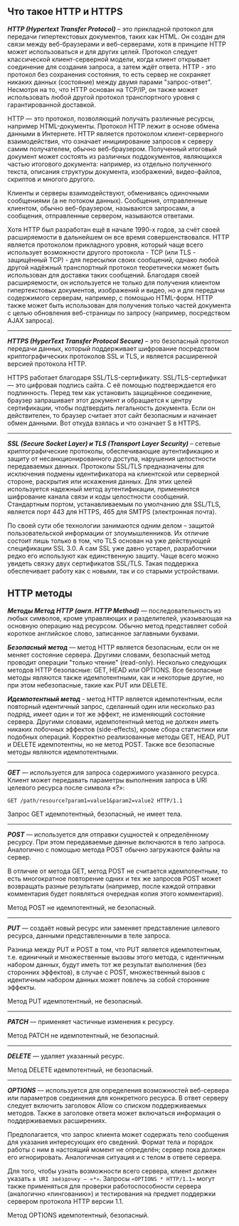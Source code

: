 ## Что такое HTTP и HTTPS

***HTTP (Hypertext Transfer Protocol)*** – это прикладной протокол для передачи гипертекстовых документов, таких как HTML. Он создан для связи между веб-браузерами и веб-серверами, хотя в принципе HTTP может использоваться и для других целей. Протокол следует классической клиент-серверной модели, когда клиент открывает соединение для создания запроса, а затем ждёт ответа. HTTP - это протокол без сохранения состояния, то есть сервер не сохраняет никаких данных (состояние) между двумя парами "запрос-ответ". Несмотря на то, что HTTP основан на TCP/IP, он также может использовать любой другой протокол транспортного уровня с гарантированной доставкой.</br>

HTTP — это протокол, позволяющий получать различные ресурсы, например HTML-документы. Протокол HTTP лежит в основе обмена данными в Интернете. HTTP является протоколом клиент-серверного взаимодействия, что означает инициирование запросов к серверу самим получателем, обычно веб-браузером. Полученный итоговый документ может состоять из различных поддокументов, являющихся частью итогового документа: например, из отдельно полученного текста, описания структуры документа, изображений, видео-файлов, скриптов и многого другого.</br>

Клиенты и серверы взаимодействуют, обмениваясь одиночными сообщениями (а не потоком данных). Сообщения, отправленные клиентом, обычно веб-браузером, называются запросами, а сообщения, отправленные сервером, называются ответами.</br>

Хотя HTTP был разработан ещё в начале 1990-х годов, за счёт своей расширяемости в дальнейшем он все время совершенствовался. HTTP является протоколом прикладного уровня, который чаще всего использует возможности другого протокола - TCP (или TLS - защищённый TCP) - для пересылки своих сообщений, однако любой другой надёжный транспортный протокол теоретически может быть использован для доставки таких сообщений. Благодаря своей расширяемости, он используется не только для получения клиентом гипертекстовых документов, изображений и видео, но и для передачи содержимого серверам, например, с помощью HTML-форм. HTTP также может быть использован для получения только частей документа с целью обновления веб-страницы по запросу (например, посредством AJAX запроса).</br>
***

***HTTPS (HyperText Transfer Protocol Secure)*** – это безопасный протокол передачи данных, который поддерживает шифрование посредством криптографических протоколов SSL и TLS, и является расширенной версией протокола HTTP.</br>

HTTPS работает благодаря SSL/TLS-сертификату. SSL/TLS-сертификат ― это цифровая подпись сайта. С её помощью подтверждается его подлинность. Перед тем как установить защищённое соединение, браузер запрашивает этот документ и обращается к центру сертификации, чтобы подтвердить легальность документа. Если он действителен, то браузер считает этот сайт безопасным и начинает обмен данными. Вот откуда взялась и что означает S в HTTPS.</br>
***

***SSL (Secure Socket Layer) и TLS (Transport Layer Security)*** – сетевые криптографические протоколы, обеспечивающие аутентификацию и защиту от несанкционированного доступа, нарушения целостности передаваемых данных. Протоколы SSL/TLS предназначены для исключения подмены идентификатора на клиентской или серверной стороне, раскрытия или искажения данных. Для этих целей используется надежный метод аутентификации, применяются шифрование канала связи и коды целостности сообщений. Стандартным портом, устанавливаемым по умолчанию для SSL/TLS, является порт 443 для HTTPS, 465 для SMTPS (электронная почта).</br>

По своей сути обе технологии занимаются одним делом – защитой пользовательской информации от злоумышленников. 
Их отличие состоит лишь только в том, что TLS основан на уже действующей спецификации SSL 3.0. А сам SSL уже давно устарел, разработчики редко его используют как единственную защиту. Чаще всего можно увидеть связку двух сертификатов SSL/TLS. Такая поддержка обеспечивает работу как с новыми, так и со старыми устройствами.


## HTTP методы</br>

***Методы Метод HTTP (англ. HTTP Method)*** — последовательность из любых символов, кроме управляющих и разделителей, указывающая на основную операцию над ресурсом. Обычно метод представляет собой короткое английское слово, записанное заглавными буквами.</br>

***Безопасный метод*** — метод HTTP является безопасным, если он не меняет состояние сервера. Другими словами, безопасный метод проводит операции "только чтение" (read-only). Несколько следующих методов HTTP безопасные: GET, HEAD или OPTIONS. Все безопасные методы являются также идемпотентными, как и некоторые другие, но при этом небезопасные, такие как PUT или DELETE.</br>

***Идемпотентный метод*** - метод HTTP является идемпотентным, если повторный идентичный запрос, сделанный один или несколько раз подряд, имеет один и тот же эффект, не изменяющий состояние сервера. Другими словами, идемпотентный метод не должен иметь никаких побочных эффектов (side-effects), кроме сбора статистики или подобных операций. Корректно реализованные методы GET, HEAD, PUT и DELETE идемпотентны, но не метод POST. Также все безопасные методы являются идемпотентными.
***

***GET*** — используется для запроса содержимого указанного ресурса. Клиент может передавать параметры выполнения запроса в URI целевого ресурса после символа «?»:

    GET /path/resource?param1=value1&param2=value2 HTTP/1.1
        
Запрос GET идемпотентный, безопасный, не имеет тела.
***

***POST*** — используется для отправки сущностей к определённому ресурсу. При этом передаваемые данные включаются в тело запроса. Аналогично с помощью метода POST обычно загружаются файлы на сервер.</br>

В отличие от метода GET, метод POST не считается идемпотентным, то есть многократное повторение одних и тех же запросов POST может возвращать разные результаты (например, после каждой отправки комментария будет появляться очередная копия этого комментария).</br>

Метод POST не идемпотентный, не безопасный.
***

***PUT*** — создаёт новый ресурс или заменяет представление целевого ресурса, данными представленными в теле запроса.</br>

Разница между PUT и POST в том, что PUT является идемпотентным, т.е. единичный и множественные вызовы этого метода, с идентичным набором данных, будут иметь тот же результат выполнения (без сторонних эффектов), в случае с POST, множественный вызов с идентичным набором данных может повлечь за собой сторонние эффекты.</br>

Метод PUT идемпотентный, не безопасный.
***

***PATCH*** — применяет частичные изменения к ресурсу.</br>

Метод PATCH не идемпотентный, не безопасный.
***

***DELETE*** — удаляет указанный ресурс.</br>

Метод DELETE идемпотентный, не безопасный.
***

***OPTIONS*** — используется для определения возможностей веб-сервера или параметров соединения для конкретного ресурса. В ответ серверу следует включить заголовок Allow со списком поддерживаемых методов. Также в заголовке ответа может включаться информация о поддерживаемых расширениях.</br>

Предполагается, что запрос клиента может содержать тело сообщения для указания интересующих его сведений. Формат тела и порядок работы с ним в настоящий момент не определён; сервер пока должен его игнорировать. Аналогичная ситуация и с телом в ответе сервера.</br>

Для того, чтобы узнать возможности всего сервера, клиент должен указать `в URI звёздочку — «*»`. Запросы `«OPTIONS * HTTP/1.1»` могут также применяться для проверки работоспособности сервера (аналогично «пингованию») и тестирования на предмет поддержки сервером протокола HTTP версии 1.1.</br>

Метод OPTIONS идемпотентный, безопасный.
